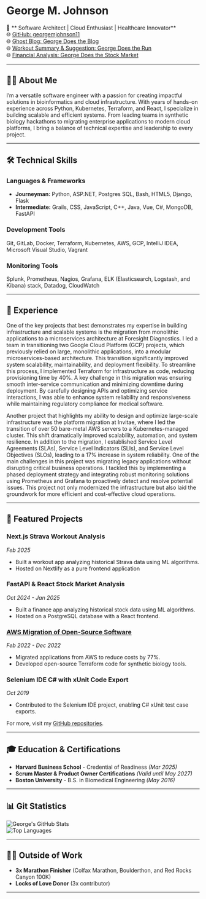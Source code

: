 # George M. Johnson

🚀 ** Software Architect | Cloud Enthusiast | Healthcare Innovator**  
🌐 [GitHub: georgemjohnson11](https://github.com/georgemjohnson11)  
🌐 [Ghost Blog: George Does the Blog](https://blog.georgedoesthething.com)  
🌐 [Workout Summary & Suggestion: George Does the Run](https://run.georgedoesthething.com)  
🌐 [Financial Analysis: George Does the Stock Market](https://finance.georgedoesthething.com)  

---

## 👨‍💻 About Me

I’m a versatile software engineer with a passion for creating impactful solutions in bioinformatics and cloud infrastructure. With years of hands-on experience across Python, Kubernetes, Terraform, and React, I specialize in building scalable and efficient systems. From leading teams in synthetic biology hackathons to migrating enterprise applications to modern cloud platforms, I bring a balance of technical expertise and leadership to every project.

---

## 🛠️ Technical Skills



### **Languages & Frameworks**
- **Journeyman:** Python, ASP.NET, Postgres SQL, Bash, HTML5, Django, Flask  
- **Intermediate:** Grails, CSS, JavaScript, C++, Java, Vue, C#, MongoDB, FastAPI  

### **Development Tools**
Git, GitLab, Docker, Terraform, Kubernetes, AWS, GCP, IntelliJ IDEA, Microsoft Visual Studio, Vagrant  

### **Monitoring Tools**
Splunk, Prometheus, Nagios, Grafana, ELK (Elasticsearch, Logstash, and Kibana) stack, Datadog, CloudWatch  

---

## 💼 Experience

One of the key projects that best demonstrates my expertise in building infrastructure and scalable systems is the migration from monolithic applications to a microservices architecture at Foresight Diagnostics. I led a team in transitioning two Google Cloud Platform (GCP) projects, which previously relied on large, monolithic applications, into a modular microservices-based architecture. This transition significantly improved system scalability, maintainability, and deployment flexibility. To streamline this process, I implemented Terraform for infrastructure as code, reducing provisioning time by 40%. A key challenge in this migration was ensuring smooth inter-service communication and minimizing downtime during deployment. By carefully designing APIs and optimizing service interactions, I was able to enhance system reliability and responsiveness while maintaining regulatory compliance for medical software.

Another project that highlights my ability to design and optimize large-scale infrastructure was the platform migration at Invitae, where I led the transition of over 50 bare-metal AWS servers to a Kubernetes-managed cluster. This shift dramatically improved scalability, automation, and system resilience. In addition to the migration, I established Service Level Agreements (SLAs), Service Level Indicators (SLIs), and Service Level Objectives (SLOs), leading to a 17% increase in system reliability. One of the main challenges in this project was migrating legacy applications without disrupting critical business operations. I tackled this by implementing a phased deployment strategy and integrating robust monitoring solutions using Prometheus and Grafana to proactively detect and resolve potential issues. This project not only modernized the infrastructure but also laid the groundwork for more efficient and cost-effective cloud operations.


---

## 🌟 Featured Projects

### **Next.js Strava Workout Analysis**  
*Feb 2025*  
- Built a workout app analyzing historical Strava data using ML algorithms.  
- Hosted on Nextlify as a pure frontend application  

### **FastAPI & React Stock Market Analysis**  
*Oct 2024 - Jan 2025*  
- Built a finance app analyzing historical stock data using ML algorithms.  
- Hosted on a PostgreSQL database with a React frontend.  

### **[AWS Migration of Open-Source Software](https://github.com/NonaSoftware/terraform_ecs_infrastructure)**  
*Feb 2022 - Dec 2022*  
- Migrated applications from AWS to reduce costs by 77%.  
- Developed open-source Terraform code for synthetic biology tools.  

### **Selenium IDE C# with xUnit Code Export**  
*Oct 2019*  
- Contributed to the Selenium IDE project, enabling C# xUnit test case exports.  

For more, visit my [GitHub repositories](https://github.com/georgemjohnson11).

---

## 🎓 Education & Certifications

- **Harvard Business School** - Credential of Readiness *(Mar 2025)*  
- **Scrum Master & Product Owner Certifications** *(Valid until May 2027)*  
- **Boston University** - B.S. in Biomedical Engineering *(May 2016)*  

---

## 📊 Git Statistics

![George's GitHub Stats](https://github-readme-stats.vercel.app/api?username=georgemjohnson11&show_icons=true&theme=radical)  
![Top Languages](https://github-readme-stats.vercel.app/api/top-langs/?username=georgemjohnson11&layout=compact&theme=radical)  

---

## 🏃‍♂️ Outside of Work

- **3x Marathon Finisher** (Colfax Marathon, Boulderthon, and Red Rocks Canyon 100K)  
- **Locks of Love Donor** (3x contributor)  

---
